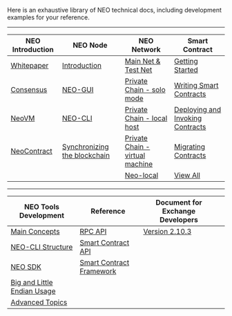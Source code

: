 Here is an exhaustive library of NEO technical docs, including development examples for your reference.

------


| NEO Introduction | NEO Node | NEO Network | Smart Contract |
| ------- | --------| -------- | -------- |
| [Whitepaper](basic/whitepaper.md) | [Introduction](node/introduction.md) | [Main Net & Test Net](network/testnet.md) | [Getting Started](sc/gettingstarted/introduction.md) |
| [Consensus](basic/technology/dbft.md) | [NEO-GUI](node/gui/install.md) | [Private Chain - solo mode](network/private-chain/solo.md) | [Writing Smart Contracts](sc/write/basics.md) |
| [NeoVM](basic/technology/neovm.md) | [NEO-CLI](node/cli/setup.md) | [Private Chain - local host](network/private-chain/private-chain2.md) | [Deploying and Invoking Contracts](sc/deploy/deploy.md) |
| [NeoContract](basic/technology/neocontract.md) | [Synchronizing the blockchain](node/syncblocks.md) | [Private Chain - virtual machine](network/private-chain/private-chain.md) | [Migrating Contracts](sc/migrate.md) |
|  |  | [Neo-local](network/private-chain/neolocal.md) | [View All](sc/gettingstarted/introduction.md) |

------


| NEO Tools Development                                | Reference                                         | Document for Exchange Developers                |      |
| ---------------------------------------------------- | ------------------------------------------------- | ----------------------------------------------- | ---- |
| [Main Concepts](tooldev/concept/blockchain/block.md) | [RPC API](reference/rpc/latest-version/api.md)    | [Version 2.10.3](exchange/2.10.3/deploynode.md) |      |
| [NEO-CLI Structure](tooldev/neo_cli_structure.md)    | [Smart Contract API](reference/scapi/api.md)      |                                                 |      |
| [NEO SDK](tooldev/sdk/introduction.md)               | [Smart Contract Framework](reference/scapi/fw.md) |                                                 |      |
| [Big and Little Endian Usage](tooldev/endian.md)     |                                                   |                                                 |      |
| [Advanced Topics](tooldev/advanced/neo_vm.md)        |                                                   |                                                 |      |

<link href="index.css" rel="stylesheet" />
